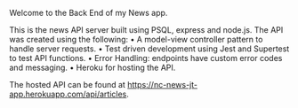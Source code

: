 Welcome to the Back End of my News app.

This is the news API server built using PSQL, express and node.js. The API was created using the following:
•	A model-view controller pattern to handle server requests.
•	Test driven development using Jest and Supertest to test API functions.
•	Error Handling: endpoints have custom error codes and messaging.
•	Heroku for hosting the API.

The hosted API can be found at https://nc-news-jt-app.herokuapp.com/api/articles.
